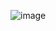 ![image](https://github.com/maaz-official/Portfolio-2024/assets/161757387/e596ea6b-66b1-48ae-a883-c86d28180d6c)
